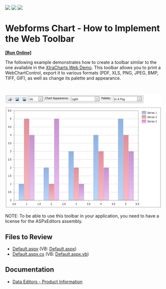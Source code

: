 <!-- default badges list -->
![](https://img.shields.io/endpoint?url=https://codecentral.devexpress.com/api/v1/VersionRange/128575964/14.2.3%2B)
[![](https://img.shields.io/badge/Open_in_DevExpress_Support_Center-FF7200?style=flat-square&logo=DevExpress&logoColor=white)](https://supportcenter.devexpress.com/ticket/details/E1312)
[![](https://img.shields.io/badge/📖_How_to_use_DevExpress_Examples-e9f6fc?style=flat-square)](https://docs.devexpress.com/GeneralInformation/403183)
<!-- default badges end -->

# Webforms Chart - How to Implement the Web Toolbar
<!-- run online -->
**[[Run Online]](https://codecentral.devexpress.com/e1312/)**
<!-- run online end -->


<p>The following example demonstrates how to create a toolbar similar to the one available in the <a href="http://demos.devexpress.com/XtraChartsDemos/">XtraCharts Web Demo</a>. This toolbar allows you to print a WebChartControl, export it to various formats (PDF, XLS, PNG, JPEG, BMP, TIFF, GIF), as well as change its palette and appearance.</p>

<br/>

![Chart toolbar](./images/chart-toolber.png)

<p>NOTE: To be able to use this toolbar in your application, you need to have a license for the ASPxEditors assembly.</p>

## Files to Review

* [Default.aspx](./CS/WebSite/Default.aspx) (VB: [Default.aspx](./VB/WebSite/Default.aspx))
* [Default.aspx.cs](./CS/WebSite/Default.aspx.cs) (VB: [Default.aspx.vb](./VB/WebSite/Default.aspx.vb))

## Documentation

* [Data Editors - Product Information](https://docs.devexpress.com/AspNet/7898/components/data-editors/product-information)
